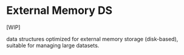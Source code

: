 # External Memory DS

\[WIP]

data structures optimized for external memory storage (disk-based), suitable for managing large datasets.
